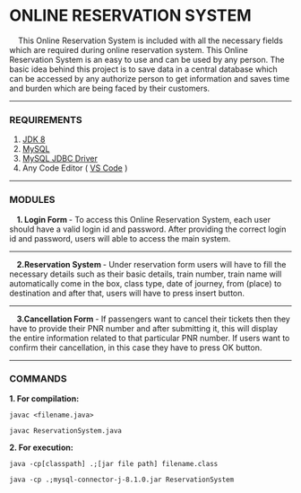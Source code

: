 # ONLINE RESERVATION SYSTEM
&nbsp;&nbsp;&nbsp;&nbsp;This Online Reservation System is included with all the necessary fields which are required during online reservation system. This Online Reservation System is an easy to use and can be used by any person. The basic idea behind this project is to save data in a central database which can be accessed by any authorize person to get information and saves time and burden which are being faced by their customers.
***
### REQUIREMENTS
1. <a href="https://www.oracle.com/in/java/technologies/javase/javase8-archive-downloads.html" target="_blank">JDK 8</a>
2. <a href="https://dev.mysql.com/downloads/installer/" target="_blank">MySQL</a>
3. <a href="https://dev.mysql.com/downloads/connector/j/" target="_blank">MySQL JDBC Driver</a>
4. Any Code Editor ( <a href="https://code.visualstudio.com/download" target="_blank">VS Code</a> )
***
### MODULES
<b> &nbsp;&nbsp;&nbsp;&nbsp;1. Login Form </b> - To access this Online Reservation System, each user should have a valid login id and password. After providing the correct login id and password, users will able to access the main system.</br>
***
<b> &nbsp;&nbsp;&nbsp;&nbsp;2.Reservation System </b> - Under reservation form users will have to fill the necessary details such as their basic details, train number, train name will automatically come in the box, class type, date of journey, from (place) to destination and after that, users will have to press insert button.</br>
***
<b> &nbsp;&nbsp;&nbsp;&nbsp;3.Cancellation Form </b> - If passengers want to cancel their tickets then they have to provide their PNR number and after submitting it, this will display the entire information related to that particular PNR number. If users want to confirm their cancellation, in this case they have to press OK button.
***
### COMMANDS
<b>1. For compilation:</b>
~~~
javac <filename.java>
~~~
~~~
javac ReservationSystem.java
~~~
<b>2. For execution:</b>
~~~
java -cp[classpath] .;[jar file path] filename.class
~~~
~~~
java -cp .;mysql-connector-j-8.1.0.jar ReservationSystem
~~~
